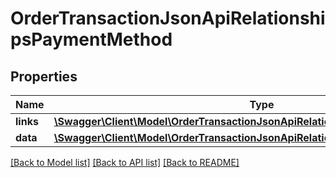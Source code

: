 # OrderTransactionJsonApiRelationshipsPaymentMethod

## Properties
Name | Type | Description | Notes
------------ | ------------- | ------------- | -------------
**links** | [**\Swagger\Client\Model\OrderTransactionJsonApiRelationshipsPaymentMethodLinks**](OrderTransactionJsonApiRelationshipsPaymentMethodLinks.md) |  | [optional] 
**data** | [**\Swagger\Client\Model\OrderTransactionJsonApiRelationshipsPaymentMethodData**](OrderTransactionJsonApiRelationshipsPaymentMethodData.md) |  | [optional] 

[[Back to Model list]](../../README.md#documentation-for-models) [[Back to API list]](../../README.md#documentation-for-api-endpoints) [[Back to README]](../../README.md)

